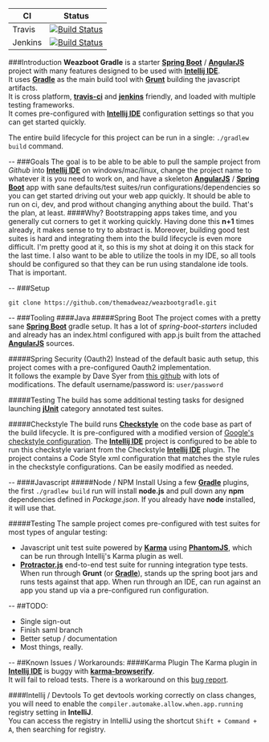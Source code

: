 CI | Status
 --- | ---
| Travis  |  [![Build Status](https://travis-ci.org/themadweaz/weazbootgradle.svg?branch=master)](https://travis-ci.org/themadweaz/weazbootgradle) |
| Jenkins | [![Build Status](http://jenkins.weaz.net/buildStatus/icon?job=weazboot)](http://jenkins.weaz.net/job/weazboot/) |

###Introduction
**Weazboot Gradle** is a starter **[Spring Boot](http://projects.spring.io/spring-boot/)** / **[AngularJS](https://angularjs.org/)** project with many features 
designed to be used with **[Intellij IDE](https://www.jetbrains.com/idea/)**.  
It uses **[Gradle](https://gradle.org/)** as the main build tool with **[Grunt](http://gruntjs.com/)** building the javascript artifacts.  
It is cross platform, **[travis-ci](https://travis-ci.org/)** and **[jenkins](https://jenkins.io/)** friendly, and loaded with multiple testing frameworks.  
It comes pre-configured with **[Intellij IDE](https://www.jetbrains.com/idea/)** configuration settings so that you can get started quickly.

The entire build lifecycle for this project can be run in a single: ``./gradlew build`` command.

--
###Goals
The goal is to be able to be able to pull the sample project from _Github_ into **[Intellij IDE](https://www.jetbrains.com/idea/)**
on windows/mac/linux, change the project name to whatever it is you need to work on,
and have a skeleton **[AngularJS](https://angularjs.org/)** / **[Spring Boot](http://projects.spring.io/spring-boot/)** app with sane defaults/test suites/run configurations/dependencies
so you can get started driving out your web app quickly.  It should be able to run on ci, dev, and prod without changing
anything about the build.  That's the plan, at least.
####Why?
Bootstrapping apps takes time, and you generally cut corners to get it working quickly.  Having done this **n+1**
times already, it makes sense to try to abstract is.  Moreover, building good test suites is hard and integrating
them into the build lifecycle is even more difficult.  I'm pretty good at it, so this is my shot at doing it on this stack
for the last time.  I also want to be able to utilize the tools in my IDE, so all tools should be configured
so that they can be run using standalone ide tools.  That is important.

--
###Setup
```Shell
git clone https://github.com/themadweaz/weazbootgradle.git
```

--
###Tooling
####Java
#####Spring Boot
The project comes with a pretty sane **[Spring Boot](http://projects.spring.io/spring-boot/)** gradle setup.  It has a lot of _spring-boot-starters_ included
and already has an index.html configured with app.js built from the attached **[AngularJS](https://angularjs.org/)** sources.

#####Spring Security (Oauth2)
Instead of the default basic auth setup, this project comes with a pre-configured Oauth2 implementation.  
It follows the example by Dave Syer from [this github](https://github.com/spring-guides/tut-spring-boot-oauth2) with lots of modifications.
The default username/password is: `user/password`

#####Testing
The build has some additional testing tasks for designed launching **[jUnit](http://junit.org)** category annotated test suites.  

#####Checkstyle
The build runs **[Checkstyle](http://checkstyle.sourceforge.net/)** on the code base as part of the build lifecycle.  It is pre-configured with a modified version
of [Google's checkstyle configuration](https://github.com/checkstyle/checkstyle/blob/master/src/main/resources/google_checks.xml).  The **[Intellij IDE](https://www.jetbrains.com/idea/)** project is configured to be able to run this checkstyle variant
from the Checkstyle **[Intellij IDE](https://www.jetbrains.com/idea/)** plugin.  The project contains a Code Style xml configuration that matches the style rules
in the checkstyle configurations.  Can be easily modified as needed.

--
####Javascript
#####Node / NPM Install
Using a few **[Gradle](https://gradle.org/)** plugins, the first ```./gradlew build``` run will install **node.js** and pull down
any **npm** dependencies defined in _Package.json_.  If you already have **node** installed, it will use that.

#####Testing
The sample project comes pre-configured with test suites for most types of angular testing:
* Javascript unit test suite powered by **[Karma](https://karma-runner.github.io)** using **[PhantomJS](http://phantomjs.org/)**, which can be run through
 Intellij's Karma plugin as well.
* **[Protractor.js](http://www.protractortest.org)** end-to-end test suite for running integration type tests.  When run through **Grunt** (or **[Gradle](https://gradle.org/)**),
 stands up the spring boot jars and runs tests against that app.  When run through an IDE, can run against an app you stand up via a pre-configured run configuration.


--
##TODO:
* Single sign-out
* Finish saml branch
* Better setup / documentation
* Most things, really.

--
##Known Issues / Workarounds:
####Karma Plugin
The Karma plugin in **[Intellij IDE](https://www.jetbrains.com/idea/)** is buggy with **[karma-browserify](https://github.com/nikku/karma-browserify)**.  
It will fail to reload tests. There is a workaround on this [bug report](https://youtrack.jetbrains.com/issue/WEB-12496).

####Intellij / Devtools
To get devtools working correctly on class changes, you will need to enable the `compiler.automake.allow.when.app.running` registry setting in **IntelliJ**.  
You can access the registry in IntelliJ using the shortcut `Shift + Command + A`, then searching for registry.